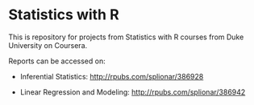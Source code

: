 # Statistics with R

This is repository for projects from Statistics with R courses from Duke University on Coursera.

Reports can be accessed on:

- Inferential Statistics: http://rpubs.com/splionar/386928

- Linear Regression and Modeling: http://rpubs.com/splionar/386942

